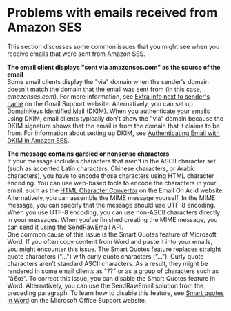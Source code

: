 # Problems with emails received from Amazon SES<a name="troubleshoot-receiving"></a>

This section discusses some common issues that you might see when you receive emails that were sent from Amazon SES\.

**The email client displays "sent via amazonses\.com" as the source of the email**  
Some email clients display the "via" domain when the sender's domain doesn't match the domain that the email was sent from \(in this case, *amazonses\.com*\)\. For more information, see [Extra info next to sender's name](https://support.google.com/mail/answer/1311182?hl=en;) on the Gmail Support website\. Alternatively, you can set up [DomainKeys Identified Mail](send-email-authentication-dkim.md) \(DKIM\)\. When you authenticate your emails using DKIM, email clients typically don't show the "via" domain because the DKIM signature shows that the email is from the domain that it claims to be from\. For information about setting up DKIM, see [Authenticating Email with DKIM in Amazon SES](send-email-authentication-dkim.md)\.

**The message contains garbled or nonsense characters**  
If your message includes characters that aren't in the ASCII character set \(such as accented Latin characters, Chinese characters, or Arabic characters\), you have to encode those characters using HTML character encoding\. You can use web\-based tools to encode the characters in your email, such as the [HTML Character Convertor](https://www.emailonacid.com/resource/character-converter/) on the Email On Acid website\.  
Alternatively, you can assemble the MIME message yourself\. In the MIME message, you can specify that the message should use UTF\-8 encoding\. When you use UTF\-8 encoding, you can use non\-ASCII characters directly in your messages\. When you've finished creating the MIME message, you can send it using the [SendRawEmail](https://docs.aws.amazon.com/ses/latest/APIReference/API_SendRawEmail.html) API\.    
One common cause of this issue is the Smart Quotes feature of Microsoft Word\. If you often copy content from Word and paste it into your emails, you might encounter this issue\. The Smart Quotes feature replaces straight quote characters \("\.\.\."\) with curly quote characters \(“\.\.\.”\)\. Curly quote characters aren't standard ASCII characters\. As a result, they might be rendered in some email clients as "??" or as a group of characters such as "â€œ"\. To correct this issue, you can disable the Smart Quotes feature in Word\. Alternatively, you can use the SendRawEmail solution from the preceding paragraph\. To learn how to disable this feature, see [Smart quotes in Word](https://support.office.com/en-us/article/smart-quotes-in-word-702fc92e-b723-4e3d-b2cc-71dedaf2f343) on the Microsoft Office Support website\.